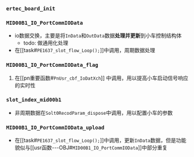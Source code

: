 ### `ertec_board_init`


### `MID00B1_IO_PortCommIOData`
- io数据交换，主要是将`InData`和`OutData`数据**处理并更新**到小车控制结构体
	- todo:  做通用化处理
- 在[[task#`PE1637_slot_flow_Loop();`]]中调用，周期数据处理
### `MID00B1_IO_PortCommIOData_flag`
1. 在[[pn重要函数#`PnUsr_cbf_IoDatXch`]]  中调用，用以提高小车启动信号响应的实时性

### `slot_index_mid00b1`
- 非周期数据在`Solt0RecodParam_dispose`中调用，用以配置小车的参数

### `MID00B1_IO_PortCommIOData_upload`
- 在[[task#`PE1637_slot_flow_Loop();`]]中调用，更新`InData`数据，但是功能貌似与[[usr函数---OBJ#`MID00B1_IO_PortCommIOData`]]中部分重复

